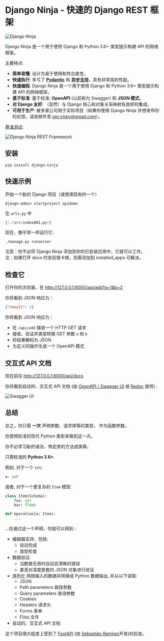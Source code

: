 # Django Ninja - 快速的 Django REST 框架


![Django Ninja](img/hero.png)

Django Ninja 是一个用于使用 Django 和 Python 3.6+ 类型提示构建 API 的网络框架。

主要特点:

 - **简单易懂**: 设计为易于使用和符合直觉。
 - **快速执行**: 多亏了 **<a href="https://pydantic-docs.helpmanual.io" target="_blank">Pydantic</a>** 和 **<a href="guides/async-support/">异步支持</a>**，具有非常高的性能。
 - **快速编程**: Django Ninja 是一个用于使用 Django 和 Python 3.6+ 类型提示构建 API 的网络框架。
 - **基于标准**: 基于标准: **OpenAPI** (以前称为 Swagger) 和 **JSON 模式**。
 - **对 Django 友好**: （显然）与 Django 核心和对象关系映射有良好的集成。
 - **可用于生产**: 被多家公司用于实际项目（如果你使用 Django Ninja 并想发布你的反馈，请发邮件至 ppr.vitaly@gmail.com）。

<a href="https://github.com/vitalik/django-ninja-benchmarks" target="_blank">基准测试</a>:

![Django Ninja REST Framework](img/benchmark.png)

## 安装

```
pip install django-ninja
```

## 快速示例

开始一个新的 Django 项目（或使用现有的一个）
```
django-admin startproject apidemo
```

在 `urls.py` 中

```python hl_lines="3 5 8 9 10 15"
{!./src/index001.py!}
```

现在，像平常一样运行它:
```
./manage.py runserver
```

注意：你不必将 Django Ninja 添加到你的已安装应用中，它就可以工作。     
注：如果打开 docs 时发现很卡顿，则需添加到 installed_apps 可解决。
## 检查它

打开你的浏览器，在 <a href="http://127.0.0.1:8000/api/add?a=1&b=2" target="_blank">http://127.0.0.1:8000/api/add?a=1&b=2</a>

你将看到 JSON 响应为：
```JSON
{"result": 3}
```
你将看到 JSON 响应为：

 - 在 `/api/add` 接收一个 HTTP GET 请求
 - 接收、验证并类型转换 GET 参数 `a` 和 `b`
 - 将结果解码为 JSON
 - 为定义的操作生成一个 OpenAPI 模式

## 交互式 API 文档

现在前往 <a href="http://127.0.0.1:8000/api/docs" target="_blank">http://127.0.0.1:8000/api/docs</a>

你将看到自动的、交互式 API 文档 (由 <a href="https://github.com/swagger-api/swagger-ui" target="_blank">OpenAPI / Swagger UI</a> 或 <a href="https://github.com/Redocly/redoc" target="_blank">Redoc</a> 提供) :

![Swagger UI](img/index-swagger-ui.png)


## 总结

总之，你只需 **一次** 声明参数、请求体等的类型， 作为函数参数。 

你使用标准的现代 Python 类型来做到这一点。

你不必学习新的语法、特定库的方法或类等。

只需标准的 **Python 3.6+**.

例如, 对于一个 `int`:

```python
a: int
```

或者, 对于一个更复杂的 `Item` 模型:

```python
class Item(Schema):
    foo: str
    bar: float

def operation(a: Item):
    ...
```

...仅通过这一个声明，你就可以得到 :

* 编辑器支持，包括:
    * 自动完成
    * 类型检查
* 数据验证:
    * 当数据无效时自动且清晰的错误
    * 甚至对深度嵌套的 JSON 对象进行验证
* <abbr title="也称为: serialization, parsing, marshalling">序列化</abbr> 网络输入的数据并转换成 Python 数据输出, 并从以下读取:
    * JSON
    * Path parameters 路径参数
    * Query parameters 查询参数
    * Cookies
    * Headers 请求头
    * Forms 表单
    * Files 文件
* 自动的、交互式 API 文档

这个项目很大程度上受到了 <a href="https://fastapi.tiangolo.com/" target="_blank">FastAPI</a> (由 <a href="https://github.com/tiangolo" target="_blank">Sebastián Ramírez</a>开发)的启发。

